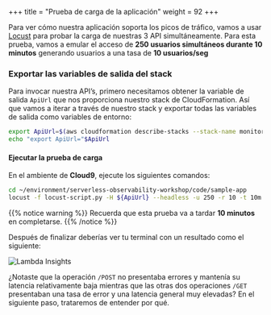 +++
title = "Prueba de carga de la aplicación"
weight = 92
+++

Para ver cómo nuestra aplicación soporta los picos de tráfico, vamos a usar [Locust](https://locust.io/) para probar la carga de nuestras 3 API simultáneamente. Para esta prueba, vamos a emular el acceso de **250 usuarios simultáneos durante 10 minutos** generando usuarios a una tasa de **10 usuarios/seg**

### Exportar las variables de salida del stack

Para invocar nuestra API’s, primero necesitamos obtener la variable de salida  `ApiUrl` que nos proporciona nuestro stack de CloudFormation. Así que vamos a iterar a través de nuestro stack y exportar todas las variables de salida como variables de entorno:

```sh
export ApiUrl=$(aws cloudformation describe-stacks --stack-name monitoring-app --output json | jq '.Stacks[].Outputs[] | select(.OutputKey=="ApiUrl") | .OutputValue' | sed -e 's/^"//'  -e 's/"$//')
echo "export ApiUrl="$ApiUrl
```

#### Ejecutar la prueba de carga

En el ambiente de **Cloud9**, ejecute los siguientes comandos:

```sh
cd ~/environment/serverless-observability-workshop/code/sample-app
locust -f locust-script.py -H ${ApiUrl} --headless -u 250 -r 10 -t 10m
```

{{% notice warning %}}
Recuerda que esta prueba va a tardar **10 minutos** en completarse. 
{{% /notice %}}

Después de finalizar deberías ver tu terminal con un resultado como el siguiente:

![Lambda Insights](/images/li_2.png)

¿Notaste que la operación `/POST` no presentaba errores y mantenía su latencia relativamente baja mientras que las otras dos operaciones `/GET` presentaban una tasa de error y una latencia general muy elevadas? En el siguiente paso, trataremos de entender por qué.

